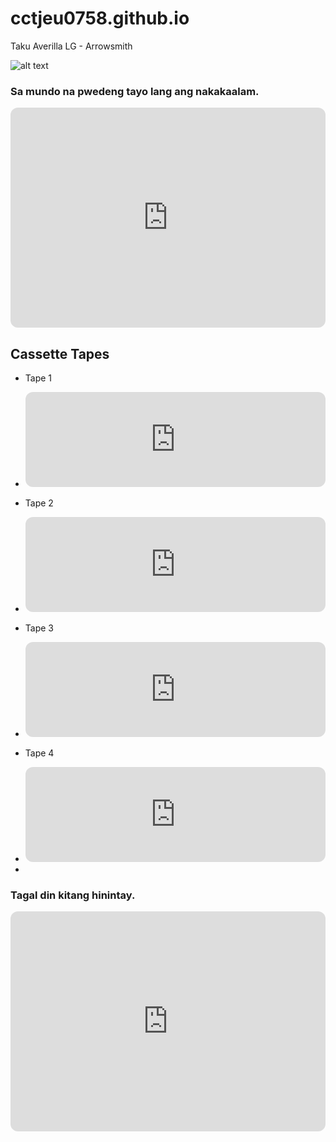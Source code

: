 # cctjeu0758.github.io
Taku Averilla
LG - Arrowsmith



![alt text](https://scontent.fwnp1-1.fna.fbcdn.net/v/t1.15752-9/323168322_588204303147430_6451055676139979207_n.jpg?_nc_cat=110&ccb=1-7&_nc_sid=ae9488&_nc_eui2=AeGl3IGPf-pquRnUAwKp2IIz2DipPdf3QcPYOKk91_dBw7zLqQHZ7zbwFM0eNQkIOpwbCg5Vb7H0wwL0k7XEbWFZ&_nc_ohc=nxIKi5RaZskAX-SHnz_&_nc_oc=AQlv0vTAk1k3Xrf9gOaRYmouORUOU27EIjLPK5LGybbvL1kdY_0xAGVtOYe8hNjgFfE&_nc_ht=scontent.fwnp1-1.fna&oh=03_AdR3w-CGCaWdIa3bblIwDwV8jocFxQUerB7buABcVF-Qqg&oe=63ECCF22)

### Sa mundo na pwedeng tayo lang ang nakakaalam.

<iframe style="border-radius:12px" src="https://open.spotify.com/embed/playlist/4WaIJvK7hXVRhPljOOXY4J?utm_source=generator" width="100%" height="352" frameBorder="0" allowfullscreen="" allow="autoplay; clipboard-write; encrypted-media; fullscreen; picture-in-picture" loading="lazy"></iframe>

## Cassette Tapes

- Tape 1
- <iframe style="border-radius:12px" src="https://open.spotify.com/embed/playlist/6snRLDiMZTEmdJ1IqAgM1U?utm_source=generator" width="100%" height="152" frameBorder="0" allowfullscreen="" allow="autoplay; clipboard-write; encrypted-media; fullscreen; picture-in-picture" loading="lazy"></iframe>

- Tape 2
- <iframe style="border-radius:12px" src="https://open.spotify.com/embed/playlist/77UbInlWBpJ7hnEKP22Kwm?utm_source=generator&theme=0" width="100%" height="152" frameBorder="0" allowfullscreen="" allow="autoplay; clipboard-write; encrypted-media; fullscreen; picture-in-picture" loading="lazy"></iframe>

- Tape 3
- <iframe style="border-radius:12px" src="https://open.spotify.com/embed/playlist/2i92zFMClFylKjhKUbPDdJ?utm_source=generator" width="100%" height="152" frameBorder="0" allowfullscreen="" allow="autoplay; clipboard-write; encrypted-media; fullscreen; picture-in-picture" loading="lazy"></iframe>

- Tape 4
- <iframe style="border-radius:12px" src="https://open.spotify.com/embed/playlist/6qKAbHrxXgnzxUtpYOIaS0?utm_source=generator" width="100%" height="152" frameBorder="0" allowfullscreen="" allow="autoplay; clipboard-write; encrypted-media; fullscreen; picture-in-picture" loading="lazy"></iframe>
- 

### Tagal din kitang hinintay.

<iframe style="border-radius:12px" src="https://open.spotify.com/embed/playlist/4WaIJvK7hXVRhPljOOXY4J?utm_source=generator" width="100%" height="352" frameBorder="0" allowfullscreen="" allow="autoplay; clipboard-write; encrypted-media; fullscreen; picture-in-picture" loading="lazy"></iframe>


